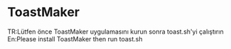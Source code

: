 # ToastMaker
TR:Lütfen önce ToastMaker uygulamasını kurun sonra toast.sh'yi çalıştırın 
En:Please install ToastMaker then run toast.sh
